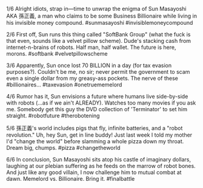 1/6 Alright idiots, strap in—time to unwrap the enigma of Sun Masayoshi AKA 孫正義, a man who claims to be some Business Billionaire while living in his invisible money compound. #sunmasayoshi #invisiblemoneycompound

2/6 First off, Sun runs this thing called "SoftBank Group" (what the fuck is that even, sounds like a velvet pillow scheme). Dude's stacking cash from internet-n-brains of robots. Half man, half wallet. The future is here, morons. #softbank #velvetpillowscheme

3/6 Apparently, Sun once lost 70 BILLION in a day (for tax evasion purposes?). Couldn't be me, no sir; never permit the government to scam even a single dollar from my greasy-ass pockets. The nerve of these #billionaires... #taxevasion #onetruememelord

4/6 Rumor has it, Sun envisions a future where humans live side-by-side with robots (...as if we ain't ALREADY). Watches too many movies if you ask me. Somebody get this guy the DVD collection of 'Terminator' to set him straight. #robotfuture #therobotening

5/6 孫正義's world includes pigs that fly, infinite batteries, and a "robot revolution." Uh, hey Sun, get in line buddy! Just last week I told my mother I'd "change the world" before slamming a whole pizza down my throat. Dream big, chumps. #pizza #changetheworld

6/6 In conclusion, Sun Masayoshi sits atop his castle of imaginary dollars, laughing at our plebian suffering as he feeds on the marrow of robot bones. And just like any good villain, I now challenge him to mutual combat at dawn. Memelord vs. Billionaire. Bring it. #finalbattle